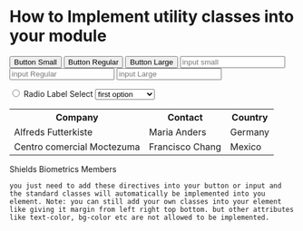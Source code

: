 # How to Implement utility classes into your module
   <button buttonSmall>Button Small</button>
    <button buttonRegular>Button Regular</button>
    <button buttonLarge>Button Large</button>
    <input type="text" inputSmall name="" id="" placeholder="input small">
    <input type="text" inputRegular name="" id="" placeholder="input Regular" >
    <input type="text" inputLarge name="" id="" placeholder="input Large" >
<!-- radion type input -->
  <label for="radio" radioRegular >
    <input type="radio"  class="" name="" id="radio" />
    Radio Label
  </label>
 <!-- select option input -->
  <label for="select" selectRegular>
    Select
    <select name="" id="select" selectRegularDropdown>
      <option value="">first option</option>
      <option value="">second option</option>
      <option value="">third option</option>
      <option value="">fourth option</option>
    </select>
  </label>



   <table>
    <tr tableHeader>
      <th>Company</th>
      <th>Contact</th>
      <th>Country</th>
    </tr>
    <tr tableCell>
      <td>Alfreds Futterkiste</td>
      <td>Maria Anders</td>
      <td>Germany</td>
    </tr>
    <tr tableCell>
      <td>Centro comercial Moctezuma</td>
      <td>Francisco Chang</td>
      <td tableClickableCell>Mexico</td>
    </tr>
  </table>

  <div class="border-gray-400 border-b-2 p-0 m-0">
    <label for="tab1" 
       highlightedTab >Shields</label
    >
    <label for="tab2" tab
      >Biometrics</label
    >
    <label for="tab3" tab
      >Members</label
    >
  </div>
  
</div>

    you just need to add these directives into your button or input and the standard classes will automatically be implemented into you element. Note: you can still add your own classes into your element like giving it margin from left right top bottom. but other attributes like text-color, bg-color etc are not allowed to be implemented.
